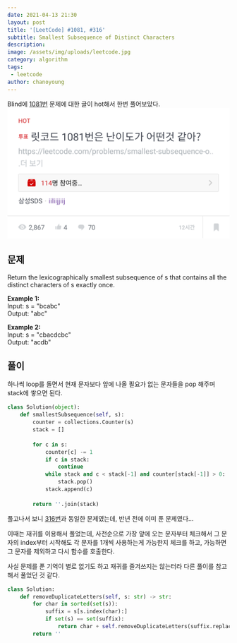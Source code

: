 ```yaml
---
date: 2021-04-13 21:30
layout: post
title: '[LeetCode] #1081, #316'
subtitle: Smallest Subsequence of Distinct Characters
description:
image: /assets/img/uploads/leetcode.jpg
category: algorithm
tags:
 - leetcode
author: chanoyoung
---
```


Blind에 [1081번](https://leetcode.com/problems/smallest-subsequence-of-distinct-characters/) 문제에 대한 글이 hot해서 한번 풀어보았다.
![blind capture](/assets/img/uploads/leetcode-1081.png)

## 문제
Return the lexicographically smallest subsequence of s that contains all the distinct characters of s exactly once.

**Example 1:**  
Input: s = "bcabc"  
Output: "abc"

**Example 2:**  
Input: s = "cbacdcbc"  
Output: "acdb"

## 풀이
하나씩 loop를 돌면서 현재 문자보다 앞에 나올 필요가 없는 문자들을 pop 해주며 stack에 쌓으면 된다.

```py
class Solution(object):
    def smallestSubsequence(self, s):
        counter = collections.Counter(s)
        stack = []
        
        for c in s:
            counter[c] -= 1
            if c in stack:
                continue
            while stack and c < stack[-1] and counter[stack[-1]] > 0:
                stack.pop()
            stack.append(c)
        
        return ''.join(stack)
```


풀고나서 보니 [316번](https://leetcode.com/problems/remove-duplicate-letters/)과 동일한 문제였는데, 반년 전에 이미 푼 문제였다...

이때는 재귀를 이용해서 풀었는데, 사전순으로 가장 앞에 오는 문자부터 체크해서 그 문자의 index부터 시작해도 각 문자를 1개씩 사용하는게 가능한지 체크를 하고, 가능하면 그 문자를 제외하고 다시 함수를 호출한다.

사실 문제를 푼 기억이 별로 없기도 하고 재귀를 즐겨쓰지는 않는터라 다른 풀이를 참고해서 풀었던 것 같다.
```py
class Solution:
    def removeDuplicateLetters(self, s: str) -> str:
        for char in sorted(set(s)):
            suffix = s[s.index(char):]
            if set(s) == set(suffix):
                return char + self.removeDuplicateLetters(suffix.replace(char, ''))
        return ''
```

